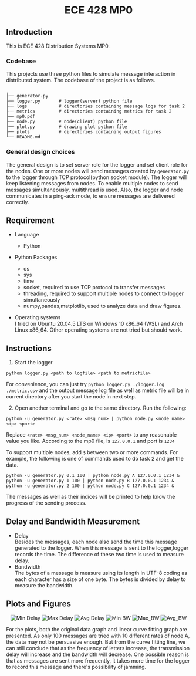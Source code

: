 # <center> ECE 428 MP0 </center>

## Introduction
This is ECE 428 Distribution Systems MP0.

### Codebase
This projects use three python files to simulate message interaction in distributed system. The codebase of the project is as follows.

```
.
├── generator.py    
├── logger.py       # logger(server) python file
├── logs            # directories containing message logs for task 2
├── metrics         # directories containing metrics for task 2
├── mp0.pdf
├── node.py         # node(client) python file
├── plot.py         # drawing plot python file
├── plots           # directories containing output figures
└── README.md
```

### General design choices

The general design is to set server role for the logger and set client role for the nodes. One or more nodes will send messages created by `generator.py` to the logger through TCP protocol(python socket module). The logger will keep listening messages from nodes. To enable multiple nodes to send messages simultaneously, multithread is used. Also, the logger and node communicates in a ping-ack mode, to ensure messages are delivered correctly.
 
## Requirement

- Language
    - Python

- Python Packages
    - os
    - sys
    - time
    - socket, required to use TCP protocol to transfer messages
    - threading, required to support multiple nodes to connect to logger simultaneously
    - numpy,pandas,matplotlib, used to analyze data and draw figures.
- Operating systems  
I tried on Ubuntu 20.04.5 LTS on Windows 10 x86_64 (WSL) and Arch Linux x86_64. Other operating systems are not tried but should work.

## Instructions  
1. Start the logger
```
python logger.py <path to logfile> <path to metricfile>
```
For convenience, you can just try `python logger.py ./logger.log ./metric.csv` and the output message log file as well as metric file will be in current directory after you start the node in next step.

2. Open another terminal and go to the same directory. Run the following:
```
python -u generator.py <rate> <msg_num> | python node.py <node_name> <ip> <port>
```
Replace `<rate> <msg_num> <node_name> <ip> <port>` to any reasonable value you like. According to the mp0 file, <ip> is `127.0.0.1` and port is `1234`

To support multiple nodes, add `$` between two or more commands. For example, the following is one of commands used to do task 2 and get the data.
```
python -u generator.py 0.1 100 | python node.py A 127.0.0.1 1234 & python -u generator.py 1 100 | python node.py B 127.0.0.1 1234 & python -u generator.py 2 100 | python node.py C 127.0.0.1 1234 &
```
The messages as well as their indices will be printed to help know the progress of the sending process.

## Delay and Bandwidth Measurement
- Delay  
    Besides the messages, each node also send the time this message generated to the logger. When this message is sent to the logger,logger records the time. The difference of these two time is used to measure delay.
- Bandwidth  
    The bytes of a message is measure using its length in UTF-8 coding as each character has a size of one byte. The bytes is divided by delay to measure the bandwidth.


## Plots and Figures


<div align="center">

![Min Delay](./plots/min_delay.jpg)
![Max Delay](./plots/max_delay.jpg)
![Avg Delay](./plots/avg_delay.jpg)
![Min BW](./plots/min_bandwidth.jpg)
![Max_BW](./plots/max_bandwidth.jpg)
![Avg_BW](./plots/avg_bandwidth.jpg)

</div>

For the plots, both the original data graph and linear curve fitting graph are presented. As only 100 messages are tried with 10 different rates of node A, the data may not be persuasive enough. But from the curve fitting line, we can still conclude that as the frequency of letters increase, the transmission delay will increase and the bandwidth will decrease. One possible reason is that as messages are sent more frequently, it takes more time for the logger to record this message and there's possibility of jamming. 



